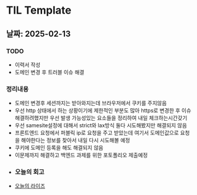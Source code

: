 # TIL Template

## 날짜: 2025-02-13
### TODO
- 이력서 작성
- 도메인 변경 후 트러블 이슈 해결
### 정리내용
- 도메인 변경후 세션까지는 받아와지는데 브라우저에서 쿠키를 주지않음
- 우선 http 상태에서 하는 상황이기에 제한적인 부분도 많아 https로 변경한 후 이슈해결하려했지만 우선 발생 가능성있는 요소들을 정리하여 내일 체크하는시간갖기
- 우선 samesite설정에 대해서 strict와 lax방식 둘다 시도해봤지만 해결되지 않음
- 프론트엔드 요청에서 퍼블릭 ip로 요청을 주고 받았는데 여기서 도메인값으로 요청을 해야한다는 정보를 찾아서 내일 다시 시도해볼 예정
- 쿠키에 도메인 등록을 해도 해결되지 않음
- 이문제까지 해결하고 백엔드 과제를 위한 포토폴리오 제출예정
- ### 오늘의 회고
- [오늘의 라이즈](/Img/2025-02-12.png)